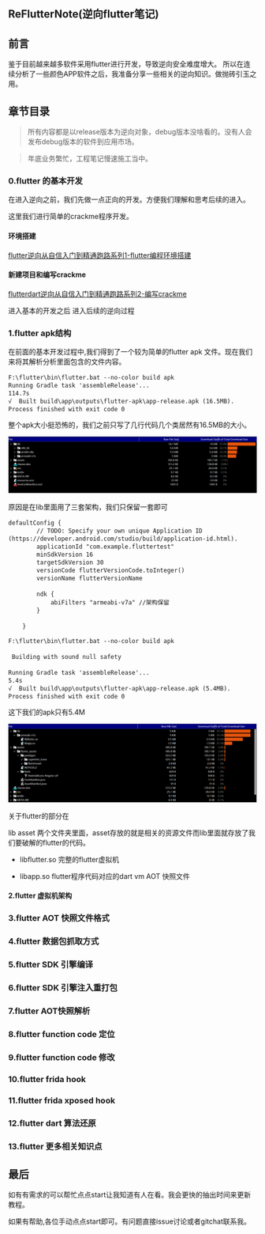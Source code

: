 ## ReFlutterNote(逆向flutter笔记)

## 前言

鉴于目前越来越多软件采用flutter进行开发，导致逆向安全难度增大。
所以在连续分析了一些颜色APP软件之后，我准备分享一些相关的逆向知识。做抛砖引玉之用。

## 章节目录

>所有内容都是以release版本为逆向对象，debug版本没啥看的。没有人会发布debug版本的软件到应用市场。

>年底业务繁忙，工程笔记慢速施工当中。

### 0.flutter 的基本开发


在进入逆向之前，我们先做一点正向的开发。方便我们理解和思考后续的进入。

这里我们进行简单的crackme程序开发。

#### 环境搭建

[flutter逆向从自信入门到精通跑路系列1-flutter编程环境搭建](https://www.huruwo.top/flutter%e9%80%86%e5%90%91%e4%bb%8e%e8%87%aa%e4%bf%a1%e5%85%a5%e9%97%a8%e5%88%b0%e7%b2%be%e9%80%9a%e8%b7%91%e8%b7%af%e7%b3%bb%e5%88%971-flutter%e7%bc%96%e7%a8%8b%e7%8e%af%e5%a2%83%e6%90%ad%e5%bb%ba/)

#### 新建项目和编写crackme


[flutterdart逆向从自信入门到精通跑路系列2-编写crackme](https://www.huruwo.top/flutterdart%e9%80%86%e5%90%91%e4%bb%8e%e8%87%aa%e4%bf%a1%e5%85%a5%e9%97%a8%e5%88%b0%e7%b2%be%e9%80%9a%e8%b7%91%e8%b7%af%e7%b3%bb%e5%88%972-%e7%bc%96%e5%86%99crackme/)


进入基本的开发之后 进入后续的逆向过程


### 1.flutter apk结构

在前面的基本开发过程中,我们得到了一个较为简单的flutter apk 文件。现在我们来将其解析分析里面包含的文件内容。


```
F:\flutter\bin\flutter.bat --no-color build apk
Running Gradle task 'assembleRelease'...                          114.7s
√  Built build\app\outputs\flutter-apk\app-release.apk (16.5MB).
Process finished with exit code 0
```

整个apk大小挺恐怖的，我们之前只写了几行代码几个类居然有16.5MB的大小。

![](pic/01.png)

原因是在lib里面用了三套架构，我们只保留一套即可

```
defaultConfig {
        // TODO: Specify your own unique Application ID (https://developer.android.com/studio/build/application-id.html).
        applicationId "com.example.fluttertest"
        minSdkVersion 16
        targetSdkVersion 30
        versionCode flutterVersionCode.toInteger()
        versionName flutterVersionName

        ndk {
            abiFilters "armeabi-v7a" //架构保留
        }

    }
```

```
F:\flutter\bin\flutter.bat --no-color build apk

 Building with sound null safety 

Running Gradle task 'assembleRelease'...                            5.4s
√  Built build\app\outputs\flutter-apk\app-release.apk (5.4MB).
Process finished with exit code 0
```

这下我们的apk只有5.4M

![](pic/02.png)

关于flutter的部分在

lib asset 两个文件夹里面，asset存放的就是相关的资源文件而lib里面就存放了我们要破解的flutter的代码。

- libflutter.so 完整的flutter虚拟机

- libapp.so     flutter程序代码对应的dart vm AOT 快照文件


#### 2.flutter 虚拟机架构





### 3.flutter AOT 快照文件格式

### 4.flutter 数据包抓取方式

### 5.flutter SDK 引擎编译

### 6.flutter SDK 引擎注入重打包

### 7.flutter AOT快照解析

### 8.flutter function code 定位

### 9.flutter function code 修改

### 10.flutter frida hook

### 11.flutter frida xposed hook

### 12.flutter dart 算法还原

### 13.flutter 更多相关知识点 

## 最后


如有有需求的可以帮忙点点start让我知道有人在看。我会更快的抽出时间来更新教程。

如果有帮助,各位手动点点start即可。有问题直接issue讨论或者gitchat联系我。


